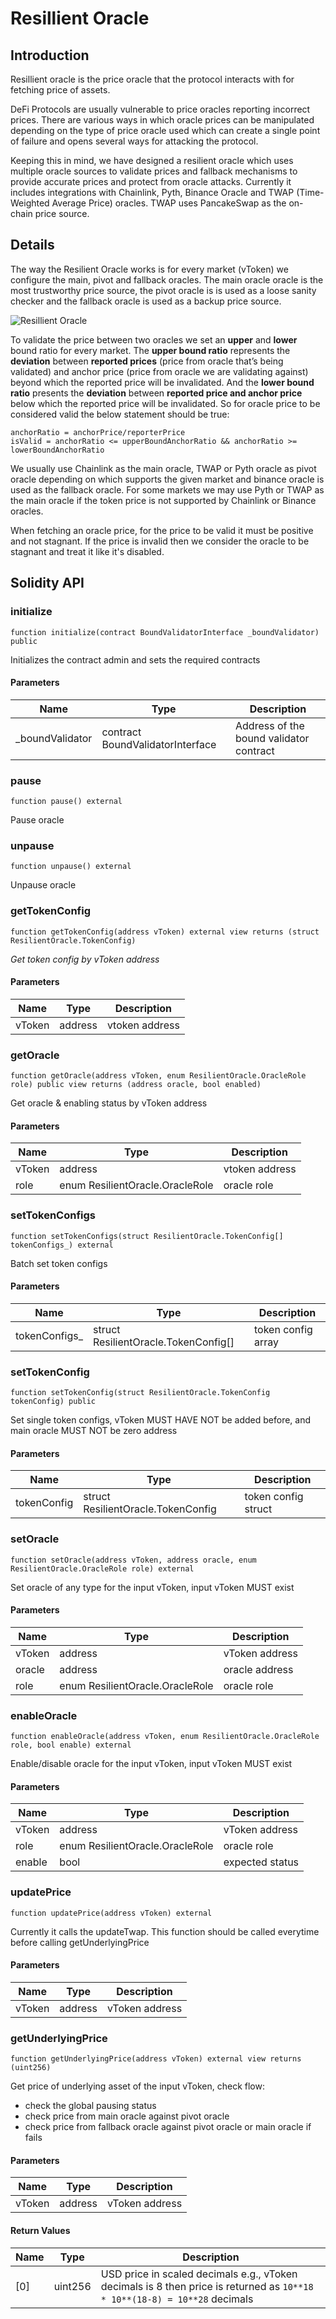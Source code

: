 # Resillient Oracle

## Introduction

Resillient oracle is the price oracle that the protocol interacts with for fetching price of assets.

DeFi Protocols are usually vulnerable to price oracles reporting incorrect prices. There are various ways in which oracle prices can be manipulated depending on the type of price oracle used which can create a single point of failure and opens several ways for attacking the protocol.

Keeping this in mind, we have designed a resilient oracle which uses multiple oracle sources to validate prices and fallback mechanisms to provide accurate prices and protect from oracle attacks. Currently it includes integrations with Chainlink, Pyth, Binance Oracle and TWAP (Time-Weighted Average Price) oracles. TWAP uses PancakeSwap as the on-chain price source.

## Details

The way the Resilient Oracle works is for every market (vToken) we configure the main, pivot and fallback oracles. The main oracle oracle is the most trustworthy price source, the pivot oracle is is used as a loose sanity checker and the fallback oracle is used as a backup price source.

![Resillient Oracle](../.gitbook/assets/oracles.png)

To validate the price between two oracles we set an **upper** and **lower** bound ratio for every market. The **upper bound ratio** represents the **deviation** between **reported prices** (price from oracle that’s being validated) and anchor price (price from oracle we are validating against) beyond which the reported price will be invalidated. And the **lower bound ratio** presents the **deviation** between **reported price and anchor price** below which the reported price will be invalidated. So for oracle price to be considered valid the below statement should be true:

```
anchorRatio = anchorPrice/reporterPrice
isValid = anchorRatio <= upperBoundAnchorRatio && anchorRatio >= lowerBoundAnchorRatio
```

We usually use Chainlink as the main oracle, TWAP or Pyth oracle as pivot oracle depending on which supports the given market and binance oracle is used as the fallback oracle. For some markets we may use Pyth or TWAP as the main oracle if the token price is not supported by Chainlink or Binance oracles.

When fetching an oracle price, for the price to be valid it must be positive and not stagnant. If the price is invalid then we consider the oracle to be stagnant and treat it like it's disabled.

## Solidity API

### initialize

```solidity
function initialize(contract BoundValidatorInterface _boundValidator) public
```

Initializes the contract admin and sets the required contracts

#### Parameters

| Name             | Type                             | Description                             |
| ---------------- | -------------------------------- | --------------------------------------- |
| \_boundValidator | contract BoundValidatorInterface | Address of the bound validator contract |

### pause

```solidity
function pause() external
```

Pause oracle

### unpause

```solidity
function unpause() external
```

Unpause oracle

### getTokenConfig

```solidity
function getTokenConfig(address vToken) external view returns (struct ResilientOracle.TokenConfig)
```

_Get token config by vToken address_

#### Parameters

| Name   | Type    | Description    |
| ------ | ------- | -------------- |
| vToken | address | vtoken address |

### getOracle

```solidity
function getOracle(address vToken, enum ResilientOracle.OracleRole role) public view returns (address oracle, bool enabled)
```

Get oracle & enabling status by vToken address

#### Parameters

| Name   | Type                            | Description    |
| ------ | ------------------------------- | -------------- |
| vToken | address                         | vtoken address |
| role   | enum ResilientOracle.OracleRole | oracle role    |

### setTokenConfigs

```solidity
function setTokenConfigs(struct ResilientOracle.TokenConfig[] tokenConfigs_) external
```

Batch set token configs

#### Parameters

| Name           | Type                                 | Description        |
| -------------- | ------------------------------------ | ------------------ |
| tokenConfigs\_ | struct ResilientOracle.TokenConfig[] | token config array |

### setTokenConfig

```solidity
function setTokenConfig(struct ResilientOracle.TokenConfig tokenConfig) public
```

Set single token configs, vToken MUST HAVE NOT be added before, and main oracle MUST NOT be zero address

#### Parameters

| Name        | Type                               | Description         |
| ----------- | ---------------------------------- | ------------------- |
| tokenConfig | struct ResilientOracle.TokenConfig | token config struct |

### setOracle

```solidity
function setOracle(address vToken, address oracle, enum ResilientOracle.OracleRole role) external
```

Set oracle of any type for the input vToken, input vToken MUST exist

#### Parameters

| Name   | Type                            | Description    |
| ------ | ------------------------------- | -------------- |
| vToken | address                         | vToken address |
| oracle | address                         | oracle address |
| role   | enum ResilientOracle.OracleRole | oracle role    |

### enableOracle

```solidity
function enableOracle(address vToken, enum ResilientOracle.OracleRole role, bool enable) external
```

Enable/disable oracle for the input vToken, input vToken MUST exist

#### Parameters

| Name   | Type                            | Description     |
| ------ | ------------------------------- | --------------- |
| vToken | address                         | vToken address  |
| role   | enum ResilientOracle.OracleRole | oracle role     |
| enable | bool                            | expected status |

### updatePrice

```solidity
function updatePrice(address vToken) external
```

Currently it calls the updateTwap. This function should be called everytime before calling getUnderlyingPrice

#### Parameters

| Name   | Type    | Description    |
| ------ | ------- | -------------- |
| vToken | address | vToken address |

### getUnderlyingPrice

```solidity
function getUnderlyingPrice(address vToken) external view returns (uint256)
```

Get price of underlying asset of the input vToken, check flow:

- check the global pausing status
- check price from main oracle against pivot oracle
- check price from fallback oracle against pivot oracle or main oracle if fails

#### Parameters

| Name   | Type    | Description    |
| ------ | ------- | -------------- |
| vToken | address | vToken address |

#### Return Values

| Name | Type    | Description                                                                                                               |
| ---- | ------- | ------------------------------------------------------------------------------------------------------------------------- |
| [0]  | uint256 | USD price in scaled decimals e.g., vToken decimals is 8 then price is returned as `10**18 * 10**(18-8) = 10**28` decimals |
